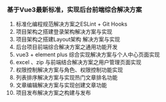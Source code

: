 ### 基于Vue3最新标准，实现后台前端综合解决方案



1. 标准化编程规范解决方案之ESLint + Git Hooks
2. 项目架构之搭建登录架构解决方案与实现
3. 项目架构之搭建Layout架构 解决方案与实现
4. 后台项目前端综合解决方案之通用功能开发
5. vue3 + element plus 综合实现解决方案与个人中心页面实现
6. excel 、zip 与前端结合解决方案之用户管理页面实现
7. 权限控制解决方案与角色、权限控制功能实现
8. 列表排序解决方案与实现热门文章排名功能
9. 文章编辑解决方案与实现创建文章功能
10. 项目发布解决方案之构建与发布